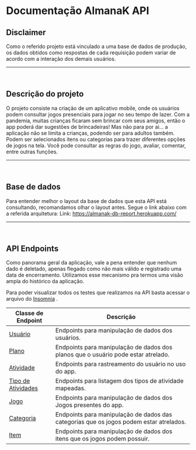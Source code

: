 # Documentação AlmanaK API

## Disclaimer
Como o referido projeto está vinculado a uma base de dados de produção, os dados obtidos como respostas de cada requisição 
podem variar de acordo com a interação dos demais usuários.
<hr>
<br>

## Descrição do projeto
O projeto consiste na criação de um aplicativo mobile, onde os usuários podem consultar jogos presenciais para jogar no seu tempo de lazer. 
Com a pandemia, muitas crianças ficaram sem brincar com seus amigos, então o app poderá dar sugestões de brincadeiras! Mas não para por ai... 
a aplicação não se limita a crianças, podendo ser para adultos também. Podem ser selecionados itens ou categorias para trazer diferentes opções
de jogos na tela. Você pode consultar as regras do jogo, avaliar, comentar, entre outras funções.
<hr>
<br>

## Base de dados
Para entender melhor o layout da base de dados que esta API está consultando, recomandamos olhar o layout antes. Segue o link abaixo com a referida arquitetura:
Link: https://almanak-db-report.herokuapp.com/
<hr>
<br>

## API Endpoints
Como panorama geral da aplicação, vale a pena entender que nenhum dado é deletado, apenas flegado como não mais válido e registrado uma data de encerramento. Utilizamos esse mecanismo pra termos uma visão ampla do histórico da aplicação.

Para poder visualizar todos os testes que realizamos na API basta acessar o arquivo do <a href="Insomnia_Tests.json">Insomnia</a> .

Classe de Endpoint														| Descrição																				|
--- 																	| ---																					|
<a href="/Documentation/Usuario/README.md">Usuário</a>					| Endpoints para manipulação de dados dos usuários.										|
<a href="/Documentation/Plano/README.md">Plano</a>						| Endpoints para manipulação de dados dos planos que o usuário pode estar atrelado.		|
<a href="/Documentation/Atividade/README.md">Atividade</a>				| Endpoints para rastreamento do usuário no uso do app.									|
<a href="/Documentation/Tipo Atividade/README.md">Tipo de Atividades</a>| Endpoints para listagem dos tipos de atividade mapeadas.								|
<a href="/Documentation/Jogo/README.md">Jogo</a> 						| Endpoints para manipulação de dados dos Jogos presentes do app.						|
<a href="/Documentation/Categoria/README.md">Categoria</a> 				| Endpoints para manipulação de dados das categorias que os jogos podem estar atrelados.|
<a href="/Documentation/Item/README.md">Item</a>	 					| Endpoints para manipulação de dados dos itens que os jogos podem possuir.				|

